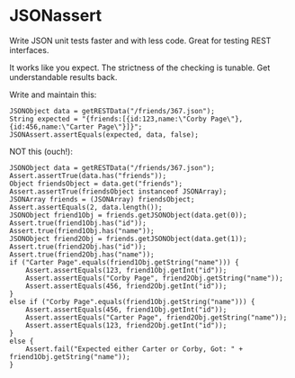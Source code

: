 JSONassert
==========

Write JSON unit tests faster and with less code.  Great for testing REST interfaces.

It works like you expect.  The strictness of the checking is tunable.  Get understandable results back.

Write and maintain this:

    JSONObject data = getRESTData("/friends/367.json");
    String expected = "{friends:[{id:123,name:\"Corby Page\"},{id:456,name:\"Carter Page\"}]}";
    JSONAssert.assertEquals(expected, data, false);

NOT this (ouch!):

    JSONObject data = getRESTData("/friends/367.json");
    Assert.assertTrue(data.has("friends"));
    Object friendsObject = data.get("friends");
    Assert.assertTrue(friendsObject instanceof JSONArray);
    JSONArray friends = (JSONArray) friendsObject;
    Assert.assertEquals(2, data.length());
    JSONObject friend1Obj = friends.getJSONObject(data.get(0));
    Assert.true(friend1Obj.has("id"));
    Assert.true(friend1Obj.has("name"));
    JSONObject friend2Obj = friends.getJSONObject(data.get(1));
    Assert.true(friend2Obj.has("id"));
    Assert.true(friend2Obj.has("name"));
    if ("Carter Page".equals(friend1Obj.getString("name"))) {
        Assert.assertEquals(123, friend1Obj.getInt("id"));
        Assert.assertEquals("Corby Page", friend2Obj.getString("name"));
        Assert.assertEquals(456, friend2Obj.getInt("id"));
    }
    else if ("Corby Page".equals(friend1Obj.getString("name"))) {
        Assert.assertEquals(456, friend1Obj.getInt("id"));
        Assert.assertEquals("Carter Page", friend2Obj.getString("name"));
        Assert.assertEquals(123, friend2Obj.getInt("id"));
    }
    else {
        Assert.fail("Expected either Carter or Corby, Got: " + friend1Obj.getString("name"));
    }
